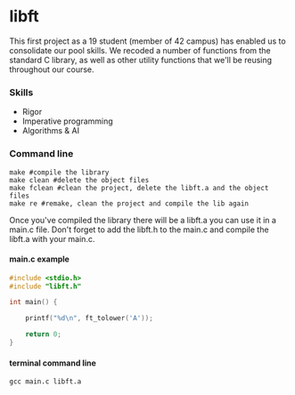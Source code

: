 # libft

This first project as a 19 student (member of 42 campus) has enabled us to consolidate our pool skills. We recoded a number of functions from the standard C library, as well as other utility functions that we'll be reusing throughout our course.

### Skills
  - Rigor
  - Imperative programming
  - Algorithms & AI

### Command line

```make
make #compile the library
make clean #delete the object files
make fclean #clean the project, delete the libft.a and the object files
make re #remake, clean the project and compile the lib again
```

Once you've compiled the library there will be a libft.a you can use it in a main.c file. Don't forget to add the libft.h to the main.c and compile the libft.a with your main.c.

#### main.c example
```c
#include <stdio.h>
#include "libft.h"

int main() {

	printf("%d\n", ft_tolower('A'));

	return 0;
}
```

#### terminal command line
```terminal
gcc main.c libft.a
```
